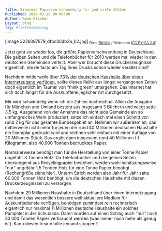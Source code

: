 ```yaml
---
Title: Sinnlose Papierverschwendung für gedruckte Zahlen
Published: 2010-03-20 00:00:00
Author: René Fischer
Layout: blog
Tag: #faktensammlung
---
```

[image 3226097879_dfbc00db2a_b2.jpg]
<sub>Foto: [Bill Mill](https://www.flickr.com/photos/llimllib/) / flickr.com ([CC BY-SA 2.0](https://creativecommons.org/licenses/by-sa/2.0/))</sub>

Jetzt geht sie wieder los, die größte Papierverschwendung in Deutschland. Die gelben Seiten und die Telefonbücher für 2010 werden mal wieder in den deutschen Gemeinden verteilt. Aber wer braucht diese Druckerzeugnisse eigentlich, die de facto am Tag ihres Drucks schon wieder veraltet sind?

Nachdem mittlerweile über [73% der deutschen Haushalte über einen Internetzugang verfügen](https://www.heise.de/newsticker/meldung/73-Prozent-der-Haushalte-in-Deutschland-sind-online-875815.html), sollte dieses Relikt aus längst vergangenen Zeiten doch eigentlich im Taumel von “think green” untergehen. Das Internet hat sich doch längst für die Auskunfterei jeglicher Art durchgesetzt.

Mir wird schwindelig wenn ich die Zahlen hochrechne. Allein die Ausgabe für München und Umland besteht aus insgesamt 3 Büchern und wiegt satte 3,5 kg. Ausgehend von der Annahme das nicht jede Gemeinde ein so umfangreiches Werk produziert, setze ich einfach mal einen Schnitt von rund 2 kg für das gesamte Bundesgebiet an. Nehmen wir außerdem an, das mittlerweile nicht mehr für jeden der rund 40 Millionen deutschen Haushalte ein Exemplar gedruckt wird und rechnen sehr einfach mit einer Auflage von 20 Millionen Stück. Das ergibt dann insgesamt rund 40 Millionen (!) Kilogramm, also 40.000 Tonnen bedrucktes Papier.

Normalerweise benötigt man für die Herstellung von einer Tonne Papier ungefähr 3 Tonnen Holz. Da Telefonbücher und die gelben Seiten überwiegend aus Recyclingpapier bestehen, werden wohl schätzungsweise “nur” ungefähr 1,5 Tonnen Holz für eine Tonne Papier benötigt (Rechengröße siehe hier). Unterm Strich werden also Jahr für Jahr satte 60.000 Tonnen Holz benötigt, um die deutschen Haushalte mit diesen Druckerzeugnissen zu versorgen.

Nachdem 29 Millionen Haushalte in Deutschland über einen Internetzugang und damit das wesentlich bessere weil aktuellere Medium für Auskunftsdienste verfügen, benötigen zumindest rein rechnerisch eigentlich nur maximal 11 Millionen deutsche Haushalte ein solches Pamphlet in der Schublade. Damit würden auf einen Schlag auch “nur” noch 33.000 Tonnen Papier verbraucht werden (was immer noch mehr als genug ist). Kann diesen Irrsinn bitte jemand stoppen?